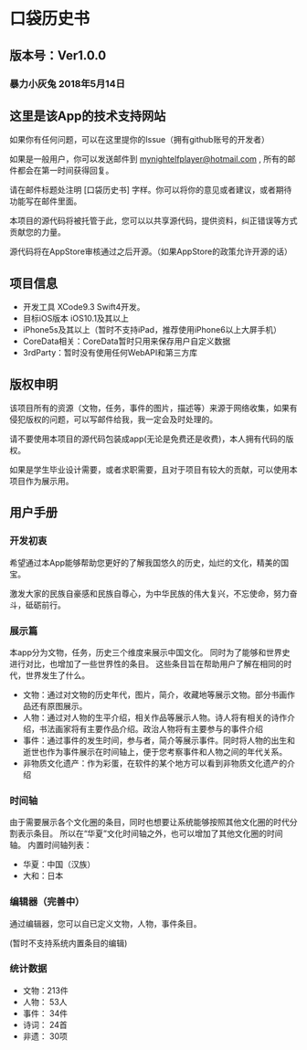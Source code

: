 # 口袋历史书

## 版本号：Ver1.0.0

### 暴力小灰兔 2018年5月14日

## 这里是该App的技术支持网站

如果你有任何问题，可以在这里提你的Issue（拥有github账号的开发者）

如果是一般用户，你可以发送邮件到 mynightelfplayer@hotmail.com , 所有的邮件都会在第一时间获得回复。

请在邮件标题处注明 [口袋历史书] 字样。你可以将你的意见或者建议，或者期待功能写在邮件里面。

本项目的源代码将被托管于此，您可以以共享源代码，提供资料，纠正错误等方式贡献您的力量。

源代码将在AppStore审核通过之后开源。（如果AppStore的政策允许开源的话）

## 项目信息

- 开发工具 XCode9.3 Swift4开发。
- 目标iOS版本 iOS10.1及其以上
- iPhone5s及其以上（暂时不支持iPad，推荐使用iPhone6以上大屏手机）
- CoreData相关：CoreData暂时只用来保存用户自定义数据
- 3rdParty：暂时没有使用任何WebAPI和第三方库

## 版权申明

该项目所有的资源（文物，任务，事件的图片，描述等）来源于网络收集，如果有侵犯版权的问题，可以写邮件给我，我一定会及时处理的。

请不要使用本项目的源代码包装成app(无论是免费还是收费)，本人拥有代码的版权。

如果是学生毕业设计需要，或者求职需要，且对于项目有较大的贡献，可以使用本项目作为展示用。

## 用户手册

### 开发初衷

希望通过本App能够帮助您更好的了解我国悠久的历史，灿烂的文化，精美的国宝。

激发大家的民族自豪感和民族自尊心，为中华民族的伟大复兴，不忘使命，努力奋斗，砥砺前行。

### 展示篇

本app分为文物，任务，历史三个维度来展示中国文化。
同时为了能够和世界史进行对比，也增加了一些世界性的条目。
这些条目旨在帮助用户了解在相同的时代，世界发生了什么。

- 文物：通过对文物的历史年代，图片，简介，收藏地等展示文物。部分书画作品还有原图展示。
- 人物：通过对人物的生平介绍，相关作品等展示人物。诗人将有相关的诗作介绍，书法画家将有主要作品介绍。政治人物将有主要参与的事件介绍
- 事件：通过事件的发生时间，参与者，简介等展示事件。同时将人物的出生和逝世也作为事件展示在时间轴上，便于您考察事件和人物之间的年代关系。
- 非物质文化遗产：作为彩蛋，在软件的某个地方可以看到非物质文化遗产的介绍

### 时间轴

由于需要展示各个文化圈的条目，同时也想要让系统能够按照其他文化圈的时代分割表示条目。
所以在“华夏”文化时间轴之外，也可以增加了其他文化圈的时间轴。
内置时间轴列表：

- 华夏：中国（汉族）
- 大和：日本

### 编辑器（完善中）

通过编辑器，您可以自已定义文物，人物，事件条目。

(暂时不支持系统内置条目的编辑)

### 统计数据

- 文物：213件
- 人物： 53人
- 事件： 34件
- 诗词： 24首
- 非遗： 30项